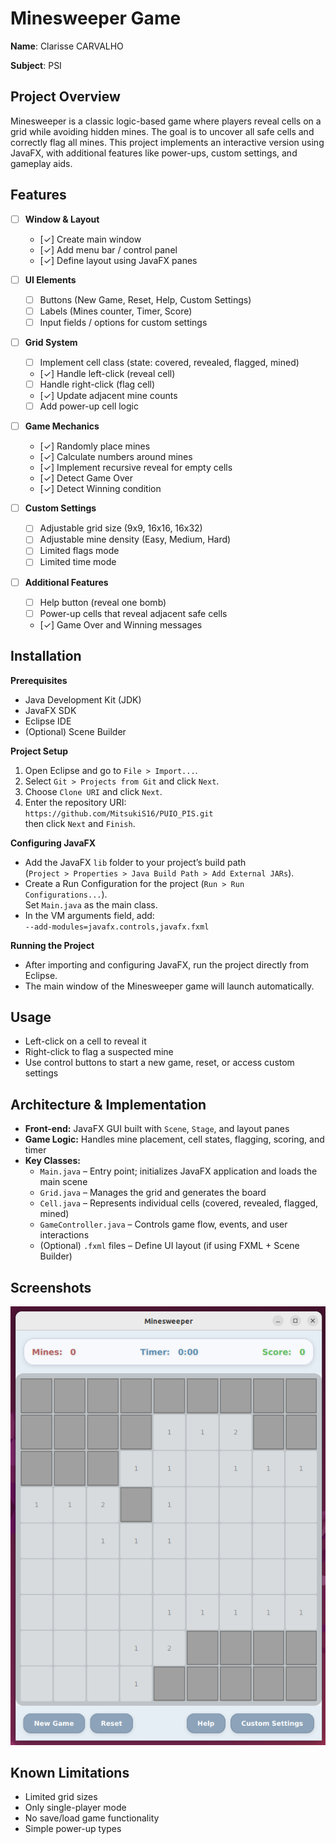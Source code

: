 # Minesweeper Game

**Name**: Clarisse CARVALHO

**Subject**: PSI


## Project Overview
Minesweeper is a classic logic-based game where players reveal cells on a grid while avoiding hidden mines. The goal is to uncover all safe cells and correctly flag all mines. This project implements an interactive version using JavaFX, with additional features like power-ups, custom settings, and gameplay aids.

## Features

- [ ] **Window & Layout**
  - [✓] Create main window
  - [✓] Add menu bar / control panel
  - [✓] Define layout using JavaFX panes 

- [ ] **UI Elements**
  - [ ] Buttons (New Game, Reset, Help, Custom Settings)
  - [ ] Labels (Mines counter, Timer, Score)
  - [ ] Input fields / options for custom settings

- [ ] **Grid System**
  - [ ] Implement cell class (state: covered, revealed, flagged, mined)
  - [✓] Handle left-click (reveal cell)
  - [ ] Handle right-click (flag cell)
  - [✓] Update adjacent mine counts
  - [ ] Add power-up cell logic

- [ ] **Game Mechanics**
  - [✓] Randomly place mines
  - [✓] Calculate numbers around mines
  - [✓] Implement recursive reveal for empty cells
  - [✓] Detect Game Over
  - [✓] Detect Winning condition

- [ ] **Custom Settings**
  - [ ] Adjustable grid size (9x9, 16x16, 16x32)
  - [ ] Adjustable mine density (Easy, Medium, Hard)
  - [ ] Limited flags mode
  - [ ] Limited time mode

- [ ] **Additional Features**
  - [ ] Help button (reveal one bomb)
  - [ ] Power-up cells that reveal adjacent safe cells
  - [✓] Game Over and Winning messages

## Installation

**Prerequisites**
- Java Development Kit (JDK)
- JavaFX SDK
- Eclipse IDE
- (Optional) Scene Builder

**Project Setup**
1. Open Eclipse and go to `File > Import...`.
2. Select `Git > Projects from Git` and click `Next`.
3. Choose `Clone URI` and click `Next`.
4. Enter the repository URI:  
   `https://github.com/MitsukiS16/PUIO_PIS.git`  
   then click `Next` and `Finish`.

**Configuring JavaFX**
- Add the JavaFX `lib` folder to your project’s build path  
  (`Project > Properties > Java Build Path > Add External JARs`).
- Create a Run Configuration for the project (`Run > Run Configurations...`).  
  Set `Main.java` as the main class.
- In the VM arguments field, add:  
  `--add-modules=javafx.controls,javafx.fxml`

**Running the Project**
- After importing and configuring JavaFX, run the project directly from Eclipse.
- The main window of the Minesweeper game will launch automatically.

## Usage
- Left-click on a cell to reveal it
- Right-click to flag a suspected mine
- Use control buttons to start a new game, reset, or access custom settings

## Architecture & Implementation
- **Front-end:** JavaFX GUI built with `Scene`, `Stage`, and layout panes
- **Game Logic:** Handles mine placement, cell states, flagging, scoring, and timer
- **Key Classes:**
  - `Main.java` – Entry point; initializes JavaFX application and loads the main scene
  - `Grid.java` – Manages the grid and generates the board
  - `Cell.java` – Represents individual cells (covered, revealed, flagged, mined)
  - `GameController.java` – Controls game flow, events, and user interactions
  - (Optional) `.fxml` files – Define UI layout (if using FXML + Scene Builder)

## Screenshots
![Screenshot](screenshot1.png)

## Known Limitations
- Limited grid sizes
- Only single-player mode
- No save/load game functionality
- Simple power-up types
